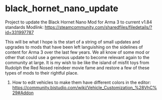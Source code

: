 # black_hornet_nano_update
Project to update the Black Hornet Nano Mod for Arma 3 to current v1.84 standards
Modlink: https://steamcommunity.com/sharedfiles/filedetails/?id=331997787

This will be what I hope is the start of a string of small updates and upgrades to mods that have been left languishing on the sidelines of content for Arma 3 over the last few years. We all know of some mod or other that could use a generous update to become relevant again to the community at large. It is my wish to be like the island of misfit toys from Rudolph the Red Nosed reindeer movie fame and restore a few of these types of mods to their rightful place.
1. How to edit vehicles to make them have different colors in the editor: https://community.bistudio.com/wiki/Vehicle_Customization_%28VhC%29#Addon
